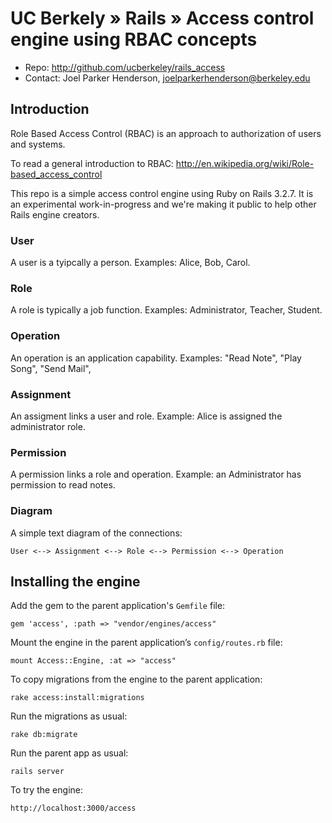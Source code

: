 # UC Berkely » Rails » Access control engine using RBAC concepts

* Repo: <http://github.com/ucberkeley/rails_access>
* Contact: Joel Parker Henderson, <joelparkerhenderson@berkeley.edu>

## Introduction

Role Based Access Control (RBAC) is an approach to authorization of users and systems.

To read a general introduction to RBAC: http://en.wikipedia.org/wiki/Role-based_access_control

This repo is a simple access control engine using Ruby on Rails 3.2.7. It is an experimental work-in-progress and we're making it public to help other Rails engine creators.


### User

A user is a tyipcally a person. Examples: Alice, Bob, Carol.


### Role

A role is typically a job function. Examples: Administrator, Teacher, Student.


### Operation

An operation is an application capability. Examples: "Read Note", "Play Song", "Send Mail",


### Assignment

An assigment links a user and role. Example: Alice is assigned the administrator role.


### Permission

A permission links a role and operation. Example: an Administrator has permission to read notes.


### Diagram

A simple text diagram of the connections:

    User <--> Assignment <--> Role <--> Permission <--> Operation


## Installing the engine


Add the gem to the parent application's <code>Gemfile</code> file:

    gem 'access', :path => "vendor/engines/access"


Mount the engine in the parent application’s <code>config/routes.rb</code> file:

    mount Access::Engine, :at => "access"


To copy migrations from the engine to the parent application:

    rake access:install:migrations


Run the migrations as usual:

    rake db:migrate


Run the parent app as usual:

    rails server


To try the engine:

    http://localhost:3000/access
